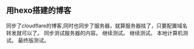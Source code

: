 ## 用hexo搭建的博客
同步了cloudflare的博客,同时也同步了服务器，就算服务器挂了，只要配置域名转发就可以了。
同步测试服务器的内容。
继续测试。
继续测试。
本地计算机测试。
最终版测试。